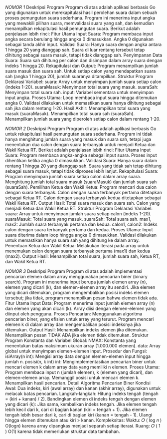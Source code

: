 *NOMOR 1*
Deskripsi Program
Program di atas adalah aplikasi berbasis Go yang digunakan untuk merekapitulasi hasil perolehan suara dalam sebuah proses pemungutan suara sederhana. Program ini menerima input angka yang mewakili pilihan suara, memvalidasi suara yang sah, dan kemudian menampilkan rekapitulasi hasil pemungutan suara. Berikut adalah penjelasan lebih rinci:
Fitur Utama
Input Suara:
Program membaca input angka secara berulang hingga angka 0 dimasukkan.
Angka 0 digunakan sebagai tanda akhir input.
Validasi Suara:
Hanya suara dengan angka antara 1 hingga 20 yang dianggap sah.
Suara di luar rentang tersebut tetap dihitung sebagai suara masuk, tetapi tidak dianggap sah.
Penyimpanan Data Suara:
Suara sah dihitung per calon dan disimpan dalam array suara dengan indeks 1 hingga 20.
Rekapitulasi dan Output:
Program menampilkan jumlah suara masuk dan suara sah.
Untuk setiap calon yang mendapatkan suara sah (angka 1 hingga 20), jumlah suaranya ditampilkan.
Struktur Program
Deklarasi Variabel:
suara: Array untuk menyimpan jumlah suara setiap calon (indeks 1-20).
suaraMasuk: Menyimpan total suara yang masuk.
suaraSah: Menyimpan total suara sah.
input: Variabel sementara untuk menyimpan input angka.
Proses Utama:
Loop membaca input suara hingga ditemukan angka 0.
Validasi dilakukan untuk memastikan suara hanya dihitung sebagai sah jika dalam rentang 1-20.
Hasil Akhir:
Menampilkan total suara yang masuk (suaraMasuk).
Menampilkan total suara sah (suaraSah).
Menampilkan jumlah suara yang diperoleh setiap calon dalam rentang 1-20.

*NOMOR 2*
Deskripsi Program
Program di atas adalah aplikasi berbasis Go untuk rekapitulasi hasil pemungutan suara sederhana. Program ini tidak hanya menghitung jumlah suara yang masuk dan suara sah, tetapi juga menentukan dua calon dengan suara terbanyak untuk menjadi Ketua dan Wakil Ketua RT. Berikut adalah penjelasan lebih rinci:
Fitur Utama
Input Suara:
Program membaca angka-angka sebagai input suara.
Proses input dihentikan ketika angka 0 dimasukkan.
Validasi Suara:
Hanya suara dalam rentang 1 hingga 20 yang dianggap sah.
Suara yang tidak sah tetap dihitung sebagai suara masuk, tetapi tidak diproses lebih lanjut.
Rekapitulasi Suara:
Program menyimpan jumlah suara setiap calon dalam array suara.
Menghitung jumlah total suara masuk (suaraMasuk) dan jumlah suara sah (suaraSah).
Pemilihan Ketua dan Wakil Ketua:
Program mencari dua calon dengan suara terbanyak.
Calon dengan suara terbanyak pertama ditetapkan sebagai Ketua RT.
Calon dengan suara terbanyak kedua ditetapkan sebagai Wakil Ketua RT.
Output Hasil:
Total suara masuk dan suara sah.
Calon yang menjadi Ketua dan Wakil Ketua RT.
Struktur Program
Deklarasi Variabel:
suara: Array untuk menyimpan jumlah suara setiap calon (indeks 1-20).
suaraMasuk: Total suara yang masuk.
suaraSah: Total suara sah.
max1, max2: Jumlah suara terbanyak pertama dan kedua.
calon1, calon2: Indeks calon dengan suara terbanyak pertama dan kedua.
Proses Utama:
Input suara diterima dalam loop hingga angka 0 dimasukkan.
Validasi dilakukan untuk memastikan hanya suara sah yang dihitung ke dalam array.
Penentuan Ketua dan Wakil Ketua:
Melakukan iterasi pada array untuk menemukan calon dengan suara terbanyak pertama (max1) dan kedua (max2).
Output Hasil:
Menampilkan total suara, jumlah suara sah, Ketua RT, dan Wakil Ketua RT.

*NOMOR 3*
Deskripsi Program
Program di atas adalah implementasi pencarian elemen dalam array menggunakan pencarian biner (binary search). Program ini menerima input berupa jumlah elemen array (n), elemen yang dicari (k), dan elemen-elemen array itu sendiri. Jika elemen yang dicari ditemukan, program mengembalikan posisi indeks elemen tersebut; jika tidak, program menampilkan pesan bahwa elemen tidak ada.
Fitur Utama
Input Data:
Program menerima input jumlah elemen array (n) dan elemen yang akan dicari (k).
Array diisi dengan elemen-elemen yang diinput oleh pengguna.
Proses Pencarian:
Menggunakan algoritma pencarian biner, yang efisien untuk array yang terurut.
Program mencari elemen k di dalam array dan mengembalikan posisi indeksnya jika ditemukan.
Output Hasil:
Menampilkan indeks elemen jika ditemukan.
Menampilkan pesan TIDAK ADA jika elemen tidak ditemukan.
Struktur Program
Konstanta dan Variabel Global:
NMAX: Konstanta yang menentukan batas maksimum ukuran array (1.000.000 elemen).
data: Array global untuk menyimpan elemen-elemen input.
Prosedur dan Fungsi:
isiArray(n int):
Mengisi array data dengan elemen-elemen input hingga jumlah n.
posisi(n, k int) int:
Mengimplementasikan pencarian biner untuk mencari elemen k dalam array data yang memiliki n elemen.
Proses Utama:
Program membaca input n (jumlah elemen), k (elemen yang dicari), dan elemen-elemen array.
Memanggil posisi untuk mencari elemen k.
Menampilkan hasil pencarian.
Detail Algoritma Pencarian Biner
Kondisi Awal:
Dua indeks, kiri (awal array) dan kanan (akhir array), digunakan untuk melacak batas pencarian.
Langkah-langkah:
Hitung indeks tengah (tengah = (kiri + kanan) / 2).
Bandingkan elemen di indeks tengah dengan elemen yang dicari (k):
Jika sama, kembalikan indeks tengah.
Jika elemen tengah lebih kecil dari k, cari di bagian kanan (kiri = tengah + 1).
Jika elemen tengah lebih besar dari k, cari di bagian kiri (kanan = tengah - 1).
Ulangi hingga elemen ditemukan atau kiri > kanan.
Kompleksitas:
Waktu: 
𝑂
(
log
𝑛
)
O(logn) karena array dipangkas menjadi separuh setiap iterasi.
Ruang: 
𝑂
(
1
)
O(1) karena tidak memerlukan struktur data tambahan.

